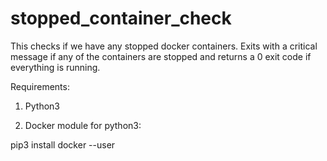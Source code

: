 # stopped_container_check
This checks if we have any stopped docker containers. Exits with a critical message if any of the containers are stopped and returns a 0 exit code if everything is running. 

Requirements:

1. Python3

2. Docker module for python3:

pip3 install docker --user
